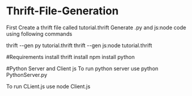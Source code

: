# Thrift-File-Generation

  First Create a thrift file called tutorial.thrift
  Generate .py and js:node code using following commands
  
  thrift --gen py tutorial.thrift
  thrift --gen js:node tutorial.thrift
  
#Requirements
  install thrift
  install npm
  install python
  
#Python Server and Client js
  To run python server use 
  python PythonServer.py
  
  To run CLient.js use
  node Client.js 
  
